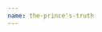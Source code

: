 ```yaml
---
name: the-prince's-truth
---
```


<NoteBlock
  label="This page is currently unfinished and is in development."
  text="Please be patient while we get it set up."
  type="warning"
/>

<InfoBox
  label="The Prince's Truth"
  :content="{
    '': [
      { key: 'Author', value: 'Lucas Rourk' },
      { key: 'State', value: 'Unfinished' },
      { key: 'Pages', value: '164' },
      { key: 'Chapters', value: '50' },
    ],
  }"
/>